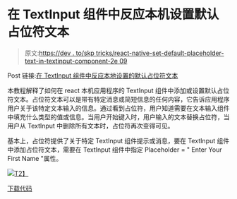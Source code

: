 # 在 TextInput 组件中反应本机设置默认占位符文本

> 原文:[https://dev . to/skp tricks/react-native-set-default-placeholder-text-in-textinput-component-2e 09](https://dev.to/skptricks/react-native-set-default-placeholder-text-in-textinput-component-2e09)

Post 链接:[在 TextInput 组件中反应本地设置的默认占位符文本](https://www.skptricks.com/2018/08/react-native-set-default-placeholder-in-TextInput-Component.html)

本教程解释了如何在 react 本机应用程序的 TextInput 组件中添加或设置默认占位符文本。占位符文本可以是带有特定消息或简短信息的任何内容，它告诉应用程序用户关于该特定文本输入的信息。通过看到占位符，用户知道需要在文本输入组件中填充什么类型的值或信息。当用户开始键入时，用户输入的文本替换占位符，当用户从 TextInput 中删除所有文本时，占位符再次变得可见。

基本上，占位符提供了关于特定 TextInput 组件提示或消息，要在 TextInput 组件中添加占位符文本，需要在 TextInput 组件中指定 Placeholder = " Enter Your First Name "属性。

[![](../Images/849fec0af493d3c42ebceb2c5fb7b64d.png)T2】](https://res.cloudinary.com/practicaldev/image/fetch/s--5pkfT5SR--/c_limit%2Cf_auto%2Cfl_progressive%2Cq_auto%2Cw_880/https://2.bp.blogspot.com/-KK0H9ERbWBo/W3lbWA-g7nI/AAAAAAAABzs/49kLtkbe-D84s9IVlc2zFdeoKbxoEudYQCLcBGAs/s400/plac.jpg)

[下载代码](https://www.skptricks.com/2018/08/react-native-set-default-placeholder-in-TextInput-Component.html)